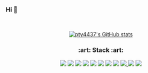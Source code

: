 ### Hi 👋
<br/>
<p align="center">
  <a href="https://github.com/anuraghazra/github-readme-stats" target="_blank" noreferrer noopner>
    <img src="https://github-readme-stats.vercel.app/api?username=pty4437" alt="pty4437's GitHub stats" title="pty4437's GitHub stats" />
  </a>
</p>

<h3 align="center">  :art: Stack :art: </h3>
<p align="center">
  <img src="https://img.shields.io/badge/Next.js-000000?style=flat-square&logo=next.js&logoColor=white"/>
  
  <img src="https://img.shields.io/badge/Redux-764ABC?style=flat-square&logo=redux&logoColor=white"/>
  
  <img src="https://img.shields.io/badge/ApolloClient-311C87?style=flat-square&logo=apollo&logoColor=white"/>
  
  <img src="https://img.shields.io/badge/Typescript-3178C6?style=flat-square&logo=typescript&logoColor=white"/>
  
  <img src="https://img.shields.io/badge/Css-1572B6?style=flat-square&logo=css3&logoColor=white"/>
  
  <img src="https://img.shields.io/badge/Webpack-8DD6F9?style=flat-square&logo=webpack&logoColor=black"/>
  
  <img src="https://img.shields.io/badge/Rollup-EC4A3F?style=flat-square&logo=rollup&logoColor=white"/>
  
  <img src="https://img.shields.io/badge/HTML-E34F26?style=flat-square&logo=html5&logoColor=white"/>
  
  <a href="https://www.instagram.com/od_nh/" target="_blank" noreferrer noopner>
    <img src="https://img.shields.io/badge/Instagram-E4405F?style=flat-square&logo=instagram&logoColor=white"/>
  </a>
  
  <img src="https://img.shields.io/badge/StyledComponent-DB7093?style=flat-square&logo=styled-components&logoColor=white"/>
  
  <img src="https://img.shields.io/badge/Javascript-F7DF1E?style=flat-square&logo=javascript&logoColor=white"/>
  
  
</p>

<!--
**pty4437/pty4437** is a ✨ _special_ ✨ repository because its `README.md` (this file) appears on your GitHub profile.
Here are some ideas to get you started:
- 🔭 I’m currently working on ...
- 🌱 I’m currently learning ...
- 👯 I’m looking to collaborate on ...
- 🤔 I’m looking for help with …
- 💬 Ask me about …
- 📫 How to reach me: …
- 😄 Pronouns: …
- ⚡ Fun fact: …
—>
